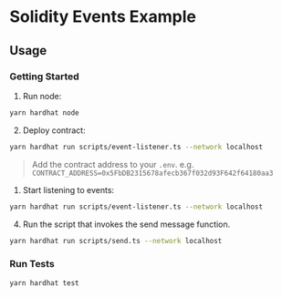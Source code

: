 # Solidity Events Example

## Usage

### Getting Started

1. Run node:

```bash
yarn hardhat node
```

2. Deploy contract:

```bash
yarn hardhat run scripts/event-listener.ts --network localhost
```

>Add the contract address to your `.env`. e.g. `CONTRACT_ADDRESS=0x5FbDB2315678afecb367f032d93F642f64180aa3`

1. Start listening to events:

```bash
yarn hardhat run scripts/event-listener.ts --network localhost
```

4. Run the script that invokes the send message function.

```bash
yarn hardhat run scripts/send.ts --network localhost
```

### Run Tests

```bash
yarn hardhat test
```
